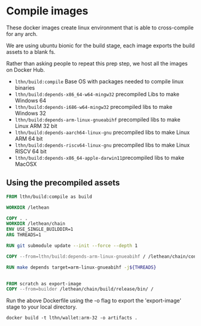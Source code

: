 # Compile images

These docker images create linux environment that is able to cross-compile for any arch.

We are using ubuntu bionic for the build stage, each image exports the build assets to a blank fs.

Rather than asking people to repeat this prep step, we host all the images on Docker Hub.

- `lthn/build:compile` Base OS with packages needed to compile linux binaries
- `lthn/build:depends-x86_64-w64-mingw32` precompiled Libs to make Windows 64
- `lthn/build:depends-i686-w64-mingw32` precompiled libs to make Windows 32
- `lthn/build:depends-arm-linux-gnueabihf` precompiled libs to make Linux ARM 32 bit
- `lthn/build:depends-aarch64-linux-gnu` precompiled libs to make Linux ARM 64 bit
- `lthn/build:depends-riscv64-linux-gnu` precompiled libs to make Linux RISCV 64 bit
- `lthn/build:depends-x86_64-apple-darwin11`precompiled libs to make MacOSX

## Using the precompiled assets

```dockerfile
FROM lthn/build:compile as build

WORKDIR /lethean

COPY . .
WORKDIR /lethean/chain
ENV USE_SINGLE_BUILDDIR=1
ARG THREADS=1

RUN git submodule update --init --force --depth 1

COPY --from=lthn/build:depends-arm-linux-gnueabihf / /lethean/chain/contrib/depends

RUN make depends target=arm-linux-gnueabihf -j${THREADS} 
    

FROM scratch as export-image
COPY --from=builder /lethean/chain/build/release/bin/ /
```

Run the above Dockerfile using the -o flag to export the 'export-image' stage to your local directory.

`docker build -t lthn/wallet:arm-32 -o artifacts .`